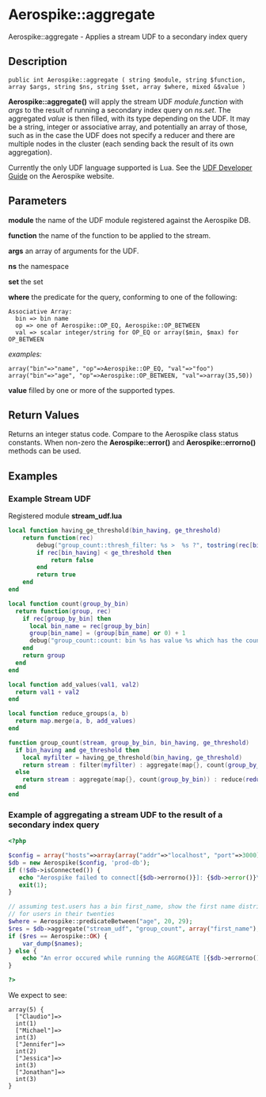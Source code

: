 
# Aerospike::aggregate

Aerospike::aggregate - Applies a stream UDF to a secondary index query

## Description

```
public int Aerospike::aggregate ( string $module, string $function, array $args, string $ns, string $set, array $where, mixed &$value )
```

**Aerospike::aggregate()** will apply the stream UDF *module*.*function* with
*args* to the result of running a secondary index query on *ns*.*set*.
The aggregated *value* is then filled, with its type depending on the UDF.
It may be a string, integer or associative array, and potentially an array of
those, such as in the case the UDF does not specify a reducer and there are
multiple nodes in the cluster (each sending back the result of its own
aggregation).

Currently the only UDF language supported is Lua.  See the
[UDF Developer Guide](http://www.aerospike.com/docs/udf/udf_guide.html) on the Aerospike website.

## Parameters

**module** the name of the UDF module registered against the Aerospike DB.

**function** the name of the function to be applied to the stream.

**args** an array of arguments for the UDF.

**ns** the namespace

**set** the set

**where** the predicate for the query, conforming to one of the following:
```
Associative Array:
  bin => bin name
  op => one of Aerospike::OP_EQ, Aerospike::OP_BETWEEN
  val => scalar integer/string for OP_EQ or array($min, $max) for OP_BETWEEN
```
*examples:*
```
array("bin"=>"name", "op"=>Aerospike::OP_EQ, "val"=>"foo")
array("bin"=>"age", "op"=>Aerospike::OP_BETWEEN, "val"=>array(35,50))
```

**value** filled by one or more of the supported types.

## Return Values

Returns an integer status code.  Compare to the Aerospike class status
constants.  When non-zero the **Aerospike::error()** and
**Aerospike::errorno()** methods can be used.

## Examples

### Example Stream UDF

Registered module **stream_udf.lua**
```lua
local function having_ge_threshold(bin_having, ge_threshold)
    return function(rec)
        debug("group_count::thresh_filter: %s >  %s ?", tostring(rec[bin_having]), to_string(ge_threshold))
        if rec[bin_having] < ge_threshold then
            return false
        end
        return true
    end
end

local function count(group_by_bin)
  return function(group, rec)
    if rec[group_by_bin] then
      local bin_name = rec[group_by_bin]
      group[bin_name] = (group[bin_name] or 0) + 1
      debug("group_count::count: bin %s has value %s which has the count of %s", tostring(bin_name), tostring(group[bin_name]))
    end
    return group
  end
end

local function add_values(val1, val2)
  return val1 + val2
end

local function reduce_groups(a, b)
  return map.merge(a, b, add_values)
end

function group_count(stream, group_by_bin, bin_having, ge_threshold)
  if bin_having and ge_threshold then
    local myfilter = having_ge_threshold(bin_having, ge_threshold)
    return stream : filter(myfilter) : aggregate(map{}, count(group_by_bin)) : reduce(reduce_groups)
  else
    return stream : aggregate(map{}, count(group_by_bin)) : reduce(reduce_groups)
  end
end
```


### Example of aggregating a stream UDF to the result of a secondary index query
```php
<?php

$config = array("hosts"=>array(array("addr"=>"localhost", "port"=>3000));
$db = new Aerospike($config, 'prod-db');
if (!$db->isConnected()) {
   echo "Aerospike failed to connect[{$db->errorno()}]: {$db->error()}\n";
   exit(1);
}

// assuming test.users has a bin first_name, show the first name distribution
// for users in their twenties
$where = Aerospike::predicateBetween("age", 20, 29);
$res = $db->aggregate("stream_udf", "group_count", array("first_name"), "test", "users", $where, $names);
if ($res == Aerospike::OK) {
    var_dump($names);
} else {
    echo "An error occured while running the AGGREGATE [{$db->errorno()}] ".$db->error();
}

?>
```

We expect to see:

```
array(5) {
  ["Claudio"]=>
  int(1)
  ["Michael"]=>
  int(3)
  ["Jennifer"]=>
  int(2)
  ["Jessica"]=>
  int(3)
  ["Jonathan"]=>
  int(3)
}
```

